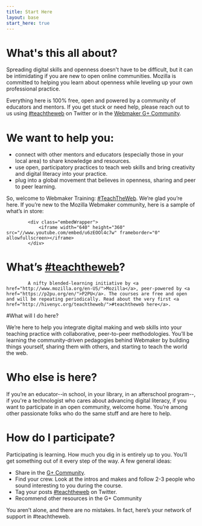 ```yaml
---
title: Start Here
layout: base
start_here: true
---
```

# What's this all about?

Spreading digital skills and openness doesn't have to be difficult, but it can be intimidating if you are new to open online communities. Mozilla is committed to helping you learn about openness while leveling up your own professional practice.

Everything here is 100% free, open and powered by a community of educators and mentors. If you get stuck or need help, please reach out to us using <a href="https://twitter.com/search?q=teachtheweb&amp;src=typd&amp;f=realtime">#teachtheweb</a> on Twitter or in the <a href="https://plus.google.com/u/0/communities/106022863174952221205/stream/4723a453-f65d-49c4-a44e-cae2b9dbada1">Webmaker G+ Community</a>.

# We want to help you:
* connect with other mentors and educators (especially those in your local area) to share knowledge and resources.</li>
* use open, participatory practices to teach web skills and bring creativity and digital literacy into your practice.</li>
* plug into a global movement that believes in openness, sharing and peer to peer learning.</li>
			
So, welcome to Webmaker Training: <a href="https://twitter.com/search?q=teachtheweb&amp;src=typd&amp;f=realtime">#TeachTheWeb</a>. We’re glad you’re here. If you’re new to the Mozilla Webmaker community, here is a sample of what’s in store:
			
			<div class="embedWrapper">
				<iframe width="640" height="360" src="//www.youtube.com/embed/u6zEOOl4c7w" frameborder="0" allowfullscreen></iframe>
			</div>
			
			
# What’s <a href="https://twitter.com/search?q=teachtheweb&amp;src=typd&amp;f=realtime">#teachtheweb</a>?
			
			A nifty blended-learning initiative by <a href="http://www.mozilla.org/en-US/">Mozilla</a>, peer-powered by <a href="https://p2pu.org/en/">P2PU</a>. The courses are free and open and will be repeating periodically. Read about the very first <a href="http://hivenyc.org/teachtheweb/">#teachtheweb here</a>.
			
#What will I do here?
			
We’re here to help you integrate digital making and web skills into your teaching practice with collaborative, peer-to-peer methodologies. You’ll be learning the community-driven pedagogies behind Webmaker by building things yourself, sharing them with others, and starting to teach the world the web.
						
# Who else is here?

If you’re an educator--in school, in your library, in an afterschool program--, if you're a technologist who cares about advancing digital literacy, if you want to participate in an open community, welcome home. You’re among other passionate folks who do the same stuff and are here to help.
			
# How do I participate?
			
Participating is learning. How much you dig in is entirely up to you. You’ll get something out of it every step of the way. A few general ideas:

* Share in the <a href="https://plus.google.com/u/0/communities/106022863174952221205/stream/4723a453-f65d-49c4-a44e-cae2b9dbada1">G+ Community</a>.
* Find your crew. Look at the intros and makes and follow 2-3 people who sound interesting to you during the course.
* Tag your posts <a href="https://twitter.com/search?q=teachtheweb&amp;src=typd&amp;f=realtime">#teachtheweb</a> on Twitter.
* Recommend other resources in the G+ Community			
			
You aren’t alone, and there are no mistakes. In fact, here’s your network of support in #teachtheweb.
